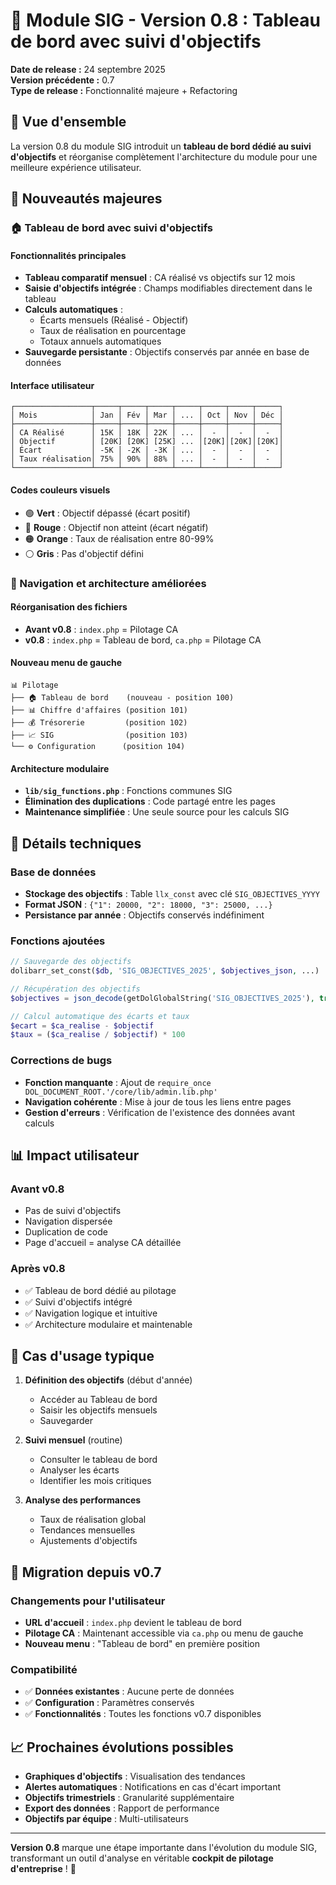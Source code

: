 # 🚀 Module SIG - Version 0.8 : Tableau de bord avec suivi d'objectifs

**Date de release :** 24 septembre 2025  
**Version précédente :** 0.7  
**Type de release :** Fonctionnalité majeure + Refactoring

## 🎯 Vue d'ensemble

La version 0.8 du module SIG introduit un **tableau de bord dédié au suivi d'objectifs** et réorganise complètement l'architecture du module pour une meilleure expérience utilisateur.

## 🚀 Nouveautés majeures

### 🏠 Tableau de bord avec suivi d'objectifs

#### Fonctionnalités principales
- **Tableau comparatif mensuel** : CA réalisé vs objectifs sur 12 mois
- **Saisie d'objectifs intégrée** : Champs modifiables directement dans le tableau
- **Calculs automatiques** :
  - Écarts mensuels (Réalisé - Objectif)
  - Taux de réalisation en pourcentage
  - Totaux annuels automatiques
- **Sauvegarde persistante** : Objectifs conservés par année en base de données

#### Interface utilisateur
```
┌─────────────────┬─────┬─────┬─────┬─────┬─────┬─────┬─────┐
│ Mois            │ Jan │ Fév │ Mar │ ... │ Oct │ Nov │ Déc │
├─────────────────┼─────┼─────┼─────┼─────┼─────┼─────┼─────┤
│ CA Réalisé      │ 15K │ 18K │ 22K │ ... │  -  │  -  │  -  │
│ Objectif        │ [20K] [20K] [25K] ... │[20K]│[20K]│[20K]│
│ Écart           │ -5K │ -2K │ -3K │ ... │  -  │  -  │  -  │
│ Taux réalisation│ 75% │ 90% │ 88% │ ... │  -  │  -  │  -  │
└─────────────────┴─────┴─────┴─────┴─────┴─────┴─────┴─────┘
```

#### Codes couleurs visuels
- 🟢 **Vert** : Objectif dépassé (écart positif)
- 🔴 **Rouge** : Objectif non atteint (écart négatif)
- 🟠 **Orange** : Taux de réalisation entre 80-99%
- ⚪ **Gris** : Pas d'objectif défini

### 🧭 Navigation et architecture améliorées

#### Réorganisation des fichiers
- **Avant v0.8** : `index.php` = Pilotage CA
- **v0.8** : `index.php` = Tableau de bord, `ca.php` = Pilotage CA

#### Nouveau menu de gauche
```
📊 Pilotage
├── 🏠 Tableau de bord    (nouveau - position 100)
├── 📊 Chiffre d'affaires (position 101)
├── 💰 Trésorerie         (position 102)  
├── 📈 SIG                (position 103)
└── ⚙️ Configuration      (position 104)
```

#### Architecture modulaire
- **`lib/sig_functions.php`** : Fonctions communes SIG
- **Élimination des duplications** : Code partagé entre les pages
- **Maintenance simplifiée** : Une seule source pour les calculs SIG

## 🔧 Détails techniques

### Base de données
- **Stockage des objectifs** : Table `llx_const` avec clé `SIG_OBJECTIVES_YYYY`
- **Format JSON** : `{"1": 20000, "2": 18000, "3": 25000, ...}`
- **Persistance par année** : Objectifs conservés indéfiniment

### Fonctions ajoutées
```php
// Sauvegarde des objectifs
dolibarr_set_const($db, 'SIG_OBJECTIVES_2025', $objectives_json, ...)

// Récupération des objectifs
$objectives = json_decode(getDolGlobalString('SIG_OBJECTIVES_2025'), true)

// Calcul automatique des écarts et taux
$ecart = $ca_realise - $objectif
$taux = ($ca_realise / $objectif) * 100
```

### Corrections de bugs
- **Fonction manquante** : Ajout de `require_once DOL_DOCUMENT_ROOT.'/core/lib/admin.lib.php'`
- **Navigation cohérente** : Mise à jour de tous les liens entre pages
- **Gestion d'erreurs** : Vérification de l'existence des données avant calculs

## 📊 Impact utilisateur

### Avant v0.8
- Pas de suivi d'objectifs
- Navigation dispersée
- Duplication de code
- Page d'accueil = analyse CA détaillée

### Après v0.8
- ✅ Tableau de bord dédié au pilotage
- ✅ Suivi d'objectifs intégré
- ✅ Navigation logique et intuitive
- ✅ Architecture modulaire et maintenable

## 🎯 Cas d'usage typique

1. **Définition des objectifs** (début d'année)
   - Accéder au Tableau de bord
   - Saisir les objectifs mensuels
   - Sauvegarder

2. **Suivi mensuel** (routine)
   - Consulter le tableau de bord
   - Analyser les écarts
   - Identifier les mois critiques

3. **Analyse des performances**
   - Taux de réalisation global
   - Tendances mensuelles
   - Ajustements d'objectifs

## 🔄 Migration depuis v0.7

### Changements pour l'utilisateur
- **URL d'accueil** : `index.php` devient le tableau de bord
- **Pilotage CA** : Maintenant accessible via `ca.php` ou menu de gauche
- **Nouveau menu** : "Tableau de bord" en première position

### Compatibilité
- ✅ **Données existantes** : Aucune perte de données
- ✅ **Configuration** : Paramètres conservés
- ✅ **Fonctionnalités** : Toutes les fonctions v0.7 disponibles

## 📈 Prochaines évolutions possibles

- **Graphiques d'objectifs** : Visualisation des tendances
- **Alertes automatiques** : Notifications en cas d'écart important
- **Objectifs trimestriels** : Granularité supplémentaire
- **Export des données** : Rapport de performance
- **Objectifs par équipe** : Multi-utilisateurs

---

**Version 0.8** marque une étape importante dans l'évolution du module SIG, transformant un outil d'analyse en véritable **cockpit de pilotage d'entreprise** ! 🎯 
